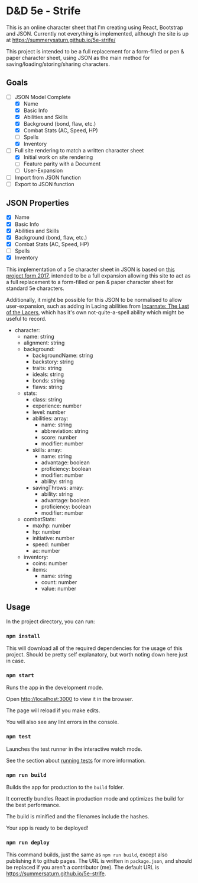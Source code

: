# D&D 5e - Strife

This is an online character sheet that I'm creating using React, Bootstrap and JSON. Currently not everything is implemented, although the site is up at <https://summerysaturn.github.io/5e-strife/>

This project is intended to be a full replacement for a form-filled or pen & paper character sheet, using JSON as the main method for saving/loading/storing/sharing characters.

## Goals

- [ ] JSON Model Complete
  - [x] Name
  - [x] Basic Info
  - [x] Abilities and Skills
  - [x] Background (bond, flaw, etc.)
  - [x] Combat Stats (AC, Speed, HP)
  - [ ] Spells
  - [x] Inventory
- [ ] Full site rendering to match a written character sheet
  - [X] Initial work on site rendering
  - [ ] Feature parity with a Document
  - [ ] User-Expansion
- [ ] Import from JSON function
- [ ] Export to JSON function

## JSON Properties

- [x] Name
- [x] Basic Info
- [x] Abilities and Skills
- [x] Background (bond, flaw, etc.)
- [x] Combat Stats (AC, Speed, HP)
- [ ] Spells
- [x] Inventory

This implementation of a 5e character sheet in JSON is based on [this project form 2017](https://github.com/revuniversal/5e-sheets/), intended to be a full expansion allowing this site to act as a full replacement to a form-filled or pen & paper character sheet for standard 5e characters.

Additionally, it might be possible for this JSON to be normalised to allow user-expansion, such as adding in Lacing abilities from [Incarnate: The Last of the Lacers](https://www.dmsguild.com/product/191837/Incarnate-The-Last-of-the-Lacers), which has it's own not-quite-a-spell ability which might be useful to record.

- character:
  - name: string
  - alignment: string
  - background:
    - backgroundName: string
    - backstory: string
    - traits: string
    - ideals: string
    - bonds: string
    - flaws: string
  - stats:
    - class: string
    - experience: number
    - level: number
    - abilities: array:
      - name: string
      - abbreviation: string
      - score: number
      - modifier: number
    - skills: array:
      - name: string
      - advantage: boolean
      - proficiency: boolean
      - modifier: number
      - ability: string
    - savingThrows: array:
      - ability: string
      - advantage: boolean
      - proficiency: boolean
      - modifier: number
  - combatStats:
    - maxhp: number
    - hp: number
    - initiative: number
    - speed: number
    - ac: number
  - inventory:
    - coins: number
    - items:
      - name: string
      - count: number
      - value: number

## Usage

In the project directory, you can run:

### `npm install`

This will download all of the required dependencies for the usage of this project. Should be pretty self explanatory, but worth noting down here just in case.

### `npm start`

Runs the app in the development mode.

Open [http://localhost:3000](http://localhost:3000) to view it in the browser.

The page will reload if you make edits.

You will also see any lint errors in the console.

### `npm test`

Launches the test runner in the interactive watch mode.

See the section about [running tests](https://facebook.github.io/create-react-app/docs/running-tests) for more information.

### `npm run build`

Builds the app for production to the `build` folder.

It correctly bundles React in production mode and optimizes the build for the best performance.

The build is minified and the filenames include the hashes.

Your app is ready to be deployed!

### `npm run deploy`

This command builds, just the same as `npm run build`, except also publishing it to github pages. The URL is written in `package.json`, and should be replaced if you aren't a contributor (me). The default URL is <https://summersaturn.github.io/5e-strife>.
